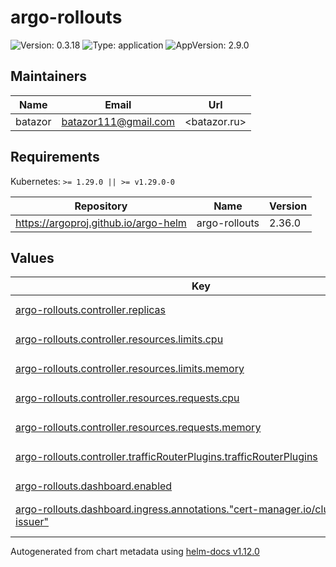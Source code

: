 # argo-rollouts

![Version: 0.3.18](https://img.shields.io/badge/Version-0.3.18-informational?style=flat-square) ![Type: application](https://img.shields.io/badge/Type-application-informational?style=flat-square) ![AppVersion: 2.9.0](https://img.shields.io/badge/AppVersion-2.9.0-informational?style=flat-square)

## Maintainers

| Name | Email | Url |
| ---- | ------ | --- |
| batazor | <batazor111@gmail.com> | <batazor.ru> |

## Requirements

Kubernetes: `>= 1.29.0 || >= v1.29.0-0`

| Repository | Name | Version |
|------------|------|---------|
| https://argoproj.github.io/argo-helm | argo-rollouts | 2.36.0 |

## Values

<table height="400px" >
	<thead>
		<th>Key</th>
		<th>Type</th>
		<th>Default</th>
		<th>Description</th>
	</thead>
	<tbody>
		<tr>
			<td id="argo-rollouts--controller--replicas"><a href="./values.yaml#L7">argo-rollouts.controller.replicas</a></td>
			<td>
int
</td>
			<td>
				<div style="max-width: 300px;">
<pre lang="json">
1
</pre>
</div>
			</td>
			<td></td>
		</tr>
		<tr>
			<td id="argo-rollouts--controller--resources--limits--cpu"><a href="./values.yaml#L16">argo-rollouts.controller.resources.limits.cpu</a></td>
			<td>
string
</td>
			<td>
				<div style="max-width: 300px;">
<pre lang="json">
"300m"
</pre>
</div>
			</td>
			<td></td>
		</tr>
		<tr>
			<td id="argo-rollouts--controller--resources--limits--memory"><a href="./values.yaml#L17">argo-rollouts.controller.resources.limits.memory</a></td>
			<td>
string
</td>
			<td>
				<div style="max-width: 300px;">
<pre lang="json">
"2Gi"
</pre>
</div>
			</td>
			<td></td>
		</tr>
		<tr>
			<td id="argo-rollouts--controller--resources--requests--cpu"><a href="./values.yaml#L19">argo-rollouts.controller.resources.requests.cpu</a></td>
			<td>
string
</td>
			<td>
				<div style="max-width: 300px;">
<pre lang="json">
"30m"
</pre>
</div>
			</td>
			<td></td>
		</tr>
		<tr>
			<td id="argo-rollouts--controller--resources--requests--memory"><a href="./values.yaml#L20">argo-rollouts.controller.resources.requests.memory</a></td>
			<td>
string
</td>
			<td>
				<div style="max-width: 300px;">
<pre lang="json">
"50Mi"
</pre>
</div>
			</td>
			<td></td>
		</tr>
		<tr>
			<td id="argo-rollouts--controller--trafficRouterPlugins--trafficRouterPlugins"><a href="./values.yaml#L10">argo-rollouts.controller.trafficRouterPlugins.trafficRouterPlugins</a></td>
			<td>
string
</td>
			<td>
				<div style="max-width: 300px;">
<pre lang="json">
"- name: \"argoproj-labs/gatewayAPI\"\n  location: \"https://github.com/argoproj-labs/rollouts-plugin-trafficrouter-gatewayapi/releases/download/v0.0.0-rc1/gateway-api-plugin-linux-amd64\""
</pre>
</div>
			</td>
			<td></td>
		</tr>
		<tr>
			<td id="argo-rollouts--dashboard--enabled"><a href="./values.yaml#L23">argo-rollouts.dashboard.enabled</a></td>
			<td>
bool
</td>
			<td>
				<div style="max-width: 300px;">
<pre lang="json">
true
</pre>
</div>
			</td>
			<td></td>
		</tr>
		<tr>
			<td id="argo-rollouts--dashboard--ingress--annotations--"cert-manager--io/cluster-issuer""><a href="./values.yaml#L40">argo-rollouts.dashboard.ingress.annotations."cert-manager.io/cluster-issuer"</a></td>
			<td>
string
</td>
			<td>
				<div style="max-width: 300px;">
<pre lang="json">
"cert-manager-production"
</pre>
</div>
			</td>
			<td></td>
		</tr>
		<tr>
			<td id="argo-rollouts--dashboard--ingress--annotations--"nginx--ingress--kubernetes--io/backend-protocol""><a href="./values.yaml#L41">argo-rollouts.dashboard.ingress.annotations."nginx.ingress.kubernetes.io/backend-protocol"</a></td>
			<td>
string
</td>
			<td>
				<div style="max-width: 300px;">
<pre lang="json">
"HTTP"
</pre>
</div>
			</td>
			<td></td>
		</tr>
		<tr>
			<td id="argo-rollouts--dashboard--ingress--annotations--"nginx--ingress--kubernetes--io/enable-opentelemetry""><a href="./values.yaml#L43">argo-rollouts.dashboard.ingress.annotations."nginx.ingress.kubernetes.io/enable-opentelemetry"</a></td>
			<td>
string
</td>
			<td>
				<div style="max-width: 300px;">
<pre lang="json">
"true"
</pre>
</div>
			</td>
			<td></td>
		</tr>
		<tr>
			<td id="argo-rollouts--dashboard--ingress--annotations--"nginx--ingress--kubernetes--io/enable-owasp-core-rules""><a href="./values.yaml#L42">argo-rollouts.dashboard.ingress.annotations."nginx.ingress.kubernetes.io/enable-owasp-core-rules"</a></td>
			<td>
string
</td>
			<td>
				<div style="max-width: 300px;">
<pre lang="json">
"true"
</pre>
</div>
			</td>
			<td></td>
		</tr>
		<tr>
			<td id="argo-rollouts--dashboard--ingress--enabled"><a href="./values.yaml#L35">argo-rollouts.dashboard.ingress.enabled</a></td>
			<td>
bool
</td>
			<td>
				<div style="max-width: 300px;">
<pre lang="json">
true
</pre>
</div>
			</td>
			<td></td>
		</tr>
		<tr>
			<td id="argo-rollouts--dashboard--ingress--hosts[0]"><a href="./values.yaml#L46">argo-rollouts.dashboard.ingress.hosts[0]</a></td>
			<td>
string
</td>
			<td>
				<div style="max-width: 300px;">
<pre lang="json">
"argo.shortlink.best"
</pre>
</div>
			</td>
			<td></td>
		</tr>
		<tr>
			<td id="argo-rollouts--dashboard--ingress--ingressClassName"><a href="./values.yaml#L37">argo-rollouts.dashboard.ingress.ingressClassName</a></td>
			<td>
string
</td>
			<td>
				<div style="max-width: 300px;">
<pre lang="json">
"nginx"
</pre>
</div>
			</td>
			<td></td>
		</tr>
		<tr>
			<td id="argo-rollouts--dashboard--ingress--paths[0]"><a href="./values.yaml#L49">argo-rollouts.dashboard.ingress.paths[0]</a></td>
			<td>
string
</td>
			<td>
				<div style="max-width: 300px;">
<pre lang="json">
"/rollouts"
</pre>
</div>
			</td>
			<td></td>
		</tr>
		<tr>
			<td id="argo-rollouts--dashboard--ingress--tls[0]--hosts[0]"><a href="./values.yaml#L54">argo-rollouts.dashboard.ingress.tls[0].hosts[0]</a></td>
			<td>
string
</td>
			<td>
				<div style="max-width: 300px;">
<pre lang="json">
"argo.shortlink.best"
</pre>
</div>
			</td>
			<td></td>
		</tr>
		<tr>
			<td id="argo-rollouts--dashboard--ingress--tls[0]--secretName"><a href="./values.yaml#L52">argo-rollouts.dashboard.ingress.tls[0].secretName</a></td>
			<td>
string
</td>
			<td>
				<div style="max-width: 300px;">
<pre lang="json">
"argo-ingress-tls"
</pre>
</div>
			</td>
			<td></td>
		</tr>
		<tr>
			<td id="argo-rollouts--dashboard--readonly"><a href="./values.yaml#L24">argo-rollouts.dashboard.readonly</a></td>
			<td>
bool
</td>
			<td>
				<div style="max-width: 300px;">
<pre lang="json">
true
</pre>
</div>
			</td>
			<td></td>
		</tr>
		<tr>
			<td id="argo-rollouts--dashboard--resources--limits--cpu"><a href="./values.yaml#L28">argo-rollouts.dashboard.resources.limits.cpu</a></td>
			<td>
string
</td>
			<td>
				<div style="max-width: 300px;">
<pre lang="json">
"100m"
</pre>
</div>
			</td>
			<td></td>
		</tr>
		<tr>
			<td id="argo-rollouts--dashboard--resources--limits--memory"><a href="./values.yaml#L29">argo-rollouts.dashboard.resources.limits.memory</a></td>
			<td>
string
</td>
			<td>
				<div style="max-width: 300px;">
<pre lang="json">
"256Mi"
</pre>
</div>
			</td>
			<td></td>
		</tr>
		<tr>
			<td id="argo-rollouts--dashboard--resources--requests--cpu"><a href="./values.yaml#L31">argo-rollouts.dashboard.resources.requests.cpu</a></td>
			<td>
string
</td>
			<td>
				<div style="max-width: 300px;">
<pre lang="json">
"10m"
</pre>
</div>
			</td>
			<td></td>
		</tr>
		<tr>
			<td id="argo-rollouts--dashboard--resources--requests--memory"><a href="./values.yaml#L32">argo-rollouts.dashboard.resources.requests.memory</a></td>
			<td>
string
</td>
			<td>
				<div style="max-width: 300px;">
<pre lang="json">
"64Mi"
</pre>
</div>
			</td>
			<td></td>
		</tr>
		<tr>
			<td id="argo-rollouts--enabled"><a href="./values.yaml#L2">argo-rollouts.enabled</a></td>
			<td>
bool
</td>
			<td>
				<div style="max-width: 300px;">
<pre lang="json">
true
</pre>
</div>
			</td>
			<td></td>
		</tr>
		<tr>
			<td id="argo-rollouts--fullnameOverride"><a href="./values.yaml#L4">argo-rollouts.fullnameOverride</a></td>
			<td>
string
</td>
			<td>
				<div style="max-width: 300px;">
<pre lang="json">
"argo-rollouts"
</pre>
</div>
			</td>
			<td></td>
		</tr>
		<tr>
			<td id="argo-rollouts--metrics--enabled"><a href="./values.yaml#L57">argo-rollouts.metrics.enabled</a></td>
			<td>
bool
</td>
			<td>
				<div style="max-width: 300px;">
<pre lang="json">
true
</pre>
</div>
			</td>
			<td></td>
		</tr>
		<tr>
			<td id="argo-rollouts--metrics--serviceMonitor--enabled"><a href="./values.yaml#L59">argo-rollouts.metrics.serviceMonitor.enabled</a></td>
			<td>
bool
</td>
			<td>
				<div style="max-width: 300px;">
<pre lang="json">
true
</pre>
</div>
			</td>
			<td></td>
		</tr>
	</tbody>
</table>

----------------------------------------------
Autogenerated from chart metadata using [helm-docs v1.12.0](https://github.com/norwoodj/helm-docs/releases/v1.12.0)
